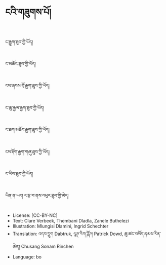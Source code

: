 # ངའི་གཟུགས་པོ།

##
ང་རྒྱུག་ཐུབ་ཀྱི་ཡོད།

##
ང་མཆོང་ཐུབ་ཀྱི་ཡོད།

##
ངས་ཞབས་བྲོ་རྒྱག་ཐུབ་ཀྱི་ཡོད།

##
ང་ཆུ་རྐྱལ་རྒྱག་ཐུབ་ཀྱི་ཡོད།

##
ང་ཐག་མཆོང་རྒྱག་ཐུབ་ཀྱི་ཡོད།

##
ངས་རྡོག་རྒྱག་གཞུ་ཐུབ་ཀྱི་ཡོད།

##
ང་ཡིབ་ཐུབ་ཀྱི་ཡོད།

##
ཡིན་ན་ཡང། ང་རྩ་བ་ནས་འཕུར་ཐུབ་ཀྱི་མེད།

##
* License: [CC-BY-NC]
* Text: Clare Verbeek, Thembani Dladla, Zanele Buthelezi
* Illustration: Mlungisi Dlamini, Ingrid Schechter
* Translation: འདབ་དྲུག Dabtruk, པཱཊ་རིག་ཌཱོཌ། Patrick Dowd, ཆུ་ཚང་བསོད་ནམས་རིན་ཆེན། Chusang Sonam Rinchen
* Language: bo
